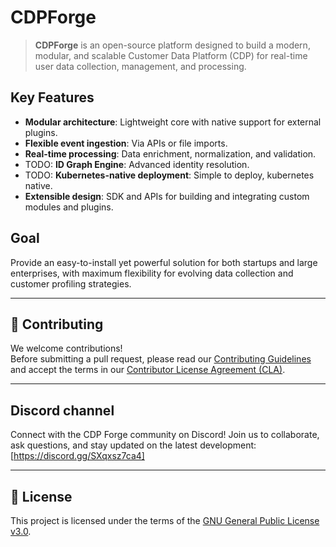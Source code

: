 # CDPForge

> **CDPForge** is an open-source platform designed to build a modern, modular, and scalable Customer Data Platform (CDP) for real-time user data collection, management, and processing.

## Key Features
- **Modular architecture**: Lightweight core with native support for external plugins.
- **Flexible event ingestion**: Via APIs or file imports.
- **Real-time processing**: Data enrichment, normalization, and validation.
- TODO: **ID Graph Engine**: Advanced identity resolution.
- TODO: **Kubernetes-native deployment**: Simple to deploy, kubernetes native.
- **Extensible design**: SDK and APIs for building and integrating custom modules and plugins.

## Goal
Provide an easy-to-install yet powerful solution for both startups and large enterprises, with maximum flexibility for evolving data collection and customer profiling strategies.

---

## 🤝 Contributing

We welcome contributions!  
Before submitting a pull request, please read our [Contributing Guidelines](CONTRIBUTING.md) and accept the terms in our [Contributor License Agreement (CLA)](CLA.md).

---
## Discord channel

Connect with the CDP Forge community on Discord! Join us to collaborate, ask questions, and stay updated on the latest development: [https://discord.gg/SXqxsz7ca4]

---

## 📄 License

This project is licensed under the terms of the [GNU General Public License v3.0](LICENSE).
